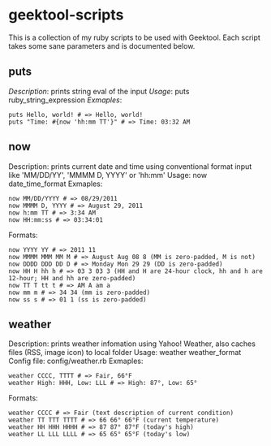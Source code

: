 geektool-scripts
================

This is a collection of my ruby scripts to be used with Geektool. Each script takes some sane parameters and is documented below.

puts
----

*Description*: prints string eval of the input
*Usage*: puts ruby_string_expression
*Exmaples*:

    puts Hello, world! # => Hello, world!
    puts "Time: #{now 'hh:mm TT'}" # => Time: 03:32 AM

now
---

Description: prints current date and time using conventional format input like 'MM/DD/YY', 'MMMM D, YYYY' or 'hh:mm'
Usage: now date_time_format
Exmaples:

    now MM/DD/YYYY # => 08/29/2011
    now MMMM D, YYYY # => August 29, 2011
    now h:mm TT # => 3:34 AM
    now HH:mm:ss # => 03:34:01
    
Formats:

    now YYYY YY # => 2011 11
    now MMMM MMM MM M # => August Aug 08 8 (MM is zero-padded, M is not)
    now DDDD DDD DD D # => Monday Mon 29 29 (DD is zero-padded)
    now HH H hh h # => 03 3 03 3 (HH and H are 24-hour clock, hh and h are 12-hour; HH and hh are zero-padded)
    now TT T tt t # => AM A am a
    now mm m # => 34 34 (mm is zero-padded)
    now ss s # => 01 1 (ss is zero-padded)

weather
-------

Description: prints weather infomation using Yahoo! Weather, also caches files (RSS, image icon) to local folder
Usage: weather weather_format
Config file: config/weather.rb
Exmaples:

    weather CCCC, TTTT # => Fair, 66°F
    weather High: HHH, Low: LLL # => High: 87°, Low: 65°

Formats:

    weather CCCC # => Fair (text description of current condition)
    weather TT TTT TTTT # => 66 66° 66°F (current temperature)
    weather HH HHH HHHH # => 87 87° 87°F (today's high)
    weather LL LLL LLLL # => 65 65° 65°F (today's low)
